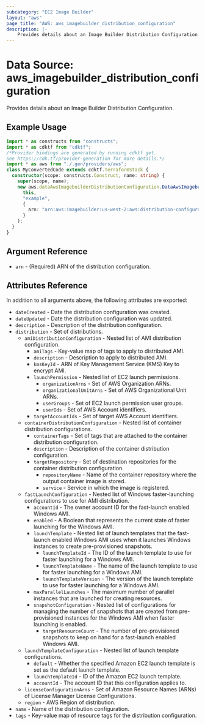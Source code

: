 ```yaml
---
subcategory: "EC2 Image Builder"
layout: "aws"
page_title: "AWS: aws_imagebuilder_distribution_configuration"
description: |-
    Provides details about an Image Builder Distribution Configuration
---
```


# Data Source: aws_imagebuilder_distribution_configuration

Provides details about an Image Builder Distribution Configuration.

## Example Usage

```typescript
import * as constructs from "constructs";
import * as cdktf from "cdktf";
/*Provider bindings are generated by running cdktf get.
See https://cdk.tf/provider-generation for more details.*/
import * as aws from "./.gen/providers/aws";
class MyConvertedCode extends cdktf.TerraformStack {
  constructor(scope: constructs.Construct, name: string) {
    super(scope, name);
    new aws.dataAwsImagebuilderDistributionConfiguration.DataAwsImagebuilderDistributionConfiguration(
      this,
      "example",
      {
        arn: "arn:aws:imagebuilder:us-west-2:aws:distribution-configuration/example",
      }
    );
  }
}

```

## Argument Reference

* `arn` - (Required) ARN of the distribution configuration.

## Attributes Reference

In addition to all arguments above, the following attributes are exported:

* `dateCreated` - Date the distribution configuration was created.
* `dateUpdated` - Date the distribution configuration was updated.
* `description` - Description of the distribution configuration.
* `distribution` - Set of distributions.
    * `amiDistributionConfiguration` - Nested list of AMI distribution configuration.
        * `amiTags` - Key-value map of tags to apply to distributed AMI.
        * `description` - Description to apply to distributed AMI.
        * `kmsKeyId` - ARN of Key Management Service (KMS) Key to encrypt AMI.
        * `launchPermission` - Nested list of EC2 launch permissions.
            * `organizationArns` - Set of AWS Organization ARNs.
            * `organizationalUnitArns` - Set of AWS Organizational Unit ARNs.
            * `userGroups` - Set of EC2 launch permission user groups.
            * `userIds` - Set of AWS Account identifiers.
        * `targetAccountIds` - Set of target AWS Account identifiers.
    * `containerDistributionConfiguration` - Nested list of container distribution configurations.
        * `containerTags` - Set of tags that are attached to the container distribution configuration.
        * `description` - Description of the container distribution configuration.
        * `targetRepository` - Set of destination repositories for the container distribution configuration.
            * `repositoryName` - Name of the container repository where the output container image is stored.
            * `service` - Service in which the image is registered.
    * `fastLaunchConfiguration` - Nested list of Windows faster-launching configurations to use for AMI distribution.
        * `accountId` - The owner account ID for the fast-launch enabled Windows AMI.
        * `enabled` - A Boolean that represents the current state of faster launching for the Windows AMI.
        * `launchTemplate` - Nested list of launch templates that the fast-launch enabled Windows AMI uses when it launches Windows instances to create pre-provisioned snapshots.
            * `launchTemplateId` - The ID of the launch template to use for faster launching for a Windows AMI.
            * `launchTemplateName` - The name of the launch template to use for faster launching for a Windows AMI.
            * `launchTemplateVersion` - The version of the launch template to use for faster launching for a Windows AMI.
        * `maxParallelLaunches` - The maximum number of parallel instances that are launched for creating resources.
        * `snapshotConfiguration` - Nested list of configurations for managing the number of snapshots that are created from pre-provisioned instances for the Windows AMI when faster launching is enabled.
            * `targetResourceCount` - The number of pre-provisioned snapshots to keep on hand for a fast-launch enabled Windows AMI.
    * `launchTemplateConfiguration` - Nested list of launch template configurations.
        * `default` - Whether the specified Amazon EC2 launch template is set as the default launch template.
        * `launchTemplateId` - ID of the Amazon EC2 launch template.
        * `accountId` - The account ID that this configuration applies to.
    * `licenseConfigurationArns` - Set of Amazon Resource Names (ARNs) of License Manager License Configurations.
    * `region` - AWS Region of distribution.
* `name` - Name of the distribution configuration.
* `tags` - Key-value map of resource tags for the distribution configuration.

<!-- cache-key: cdktf-0.17.0-pre.15 input-48578df244fd01ceee828d1edb0d41091380222e958760ece4e283af6aac0582 -->